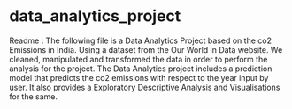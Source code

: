 # data_analytics_project
Readme :
The following file is a Data Analytics Project based on the co2 
Emissions in India. Using a dataset from the Our World in Data website. 
We cleaned, manipulated and transformed the data in order to perform the 
analysis for the project. The Data Analytics project includes a prediction model that 
predicts the co2 emissions with respect to the year input by user. It also provides a 
Exploratory Descriptive Analysis and Visualisations for the same. 
